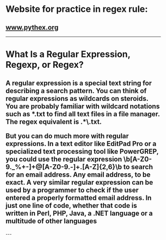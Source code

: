 # Website for practice in regex rule:
## www.pythex.org
---

# What Is a Regular Expression, Regexp, or Regex?
<h2>
 A regular expression is a special text string for describing a search pattern. You can think of regular expressions as wildcards on steroids. You are probably familiar with wildcard notations such as *.txt to find all text files in a file manager. The regex equivalent is .*\.txt.

 But you can do much more with regular expressions. In a text editor like EditPad Pro or a specialized text processing tool like PowerGREP, you could use the regular expression \b[A-Z0-9._%+-]+@[A-Z0-9.-]+\.[A-Z]{2,6}\b to search for an email address. Any email address, to be exact. A very similar regular expression can be used by a programmer to check if the user entered a properly formatted email address. In just one line of code, whether that code is written in Perl, PHP, Java, a .NET language or a multitude of other languages
 </h2>
 ---
 
